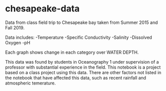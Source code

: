 # chesapeake-data
Data from class field trip to Chesapeake bay taken from Summer 2015 and Fall 2019.

Data includes:
  -Temperature
  -Specific Conductivity
  -Salinity
  -Dissolved Oxygen
  -pH
  
 Each graph shows change in each category over WATER DEPTH.
 
 This data was found by students in Oceanography 1 under supervision of a professor with substantial experience in the field.
 This notebook is a project based on a class project using this data.
 There are other factors not listed in the notebook that have affected this data, such as recent rainfall and atmospheric temerature.
